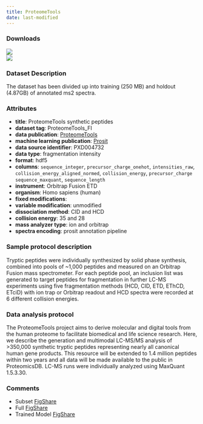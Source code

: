 ```yaml
---
title: ProteomeTools
date: last-modified
---
```

### Downloads
[![](https://img.shields.io/badge/download-training%20dataset-008080?style=flat-square)](https://figshare.com/ndownloader/files/12506534)<br>
[![](https://img.shields.io/badge/download-holdout%20dataset-008080?style=flat-square)](https://figshare.com/ndownloader/files/12785291)

### Dataset Description
The dataset has been divided up into training (250 MB) and holdout (4.87GB) of annotated ms2 spectra.

### Attributes
- **title**: ProteomeTools synthetic peptides
- **dataset tag**: ProteomeTools_FI
- **data publication**: [ProteomeTools](https://doi.org/10.1038/nmeth.4153)
- **machine learning publication**: [Prosit](https://doi.org/10.1038/nmeth.4153)
- **data source identifier**: PXD004732
- **data type**: fragmentation intensity
- **format**: hdf5
- **columns**: `sequence_integer`, `precursor_charge_onehot`, `intensities_raw`,
       `collision_energy_aligned_normed`, `collision_energy`,
       `precursor_charge` `sequence_maxquant`, `sequence_length`
- **instrument**: Orbitrap Fusion ETD
- **organism**: Homo sapiens (human)
- **fixed modifications**: <unknown>
- **variable modification**: unmodified
- **dissociation method**: CID and HCD
- **collision energy**: 35 and 28
- **mass analyzer type**: ion and orbitrap
- **spectra encoding**: prosit annotation pipeline 

### Sample protocol description
Tryptic peptides were individually synthesized by solid
phase synthesis, combined into pools of ~1,000 peptides and measured on an Orbitrap
Fusion mass spectrometer. For each peptide pool, an inclusion list was generated to
target peptides for fragmentation in further LC-MS experiments using five
fragmentation methods (HCD, CID, ETD, EThCD, ETciD) with ion trap or Orbitrap
readout and HCD spectra were recorded at 6 different collision energies.

### Data analysis protocol
The ProteomeTools project aims to derive molecular and digital
tools from the human proteome to facilitate biomedical and life science research.
Here, we describe the generation and multimodal LC-MS/MS analysis of >350,000
synthetic tryptic peptides representing nearly all canonical human gene products. This
resource will be extended to 1.4 million peptides within two years and all data will be
made available to the public in ProteomicsDB.
LC-MS runs were individually analyzed using MaxQuant 1.5.3.30.

### Comments
- Subset [FigShare](https://figshare.com/articles/dataset/ProteomeTools_-_Prosit_fragmentation_-_Data/6860261)
- Full [FigShare](https://figshare.com/articles/dataset/ProteomeTools_non_tryptic_-_Prosit_fragmentation_-_Data/12937092)
- Trained Model [FigShare](https://figshare.com/articles/dataset/Prosit_-_Model_-_Fragmentation/6965753)
